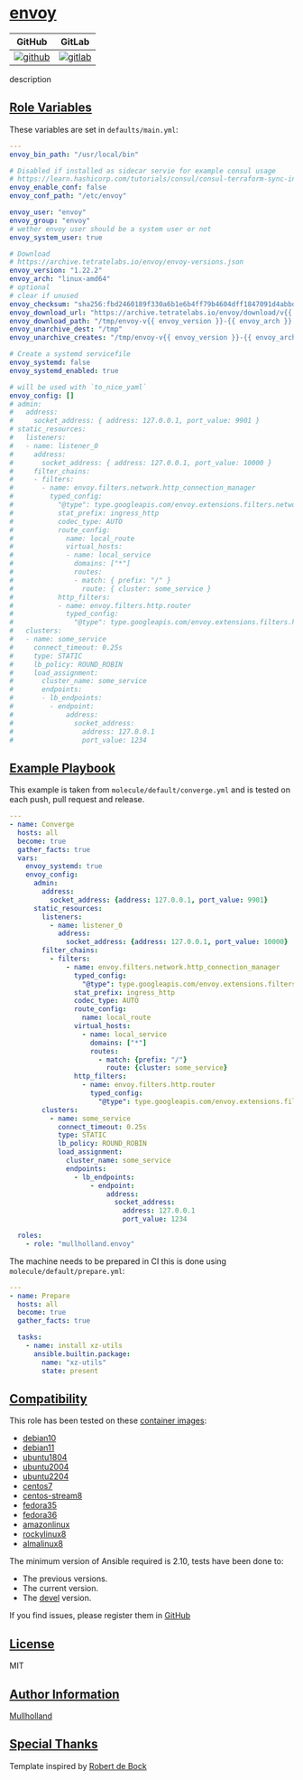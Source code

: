 # [envoy](#envoy)

|GitHub|GitLab|
|------|------|
|[![github](https://github.com/mullholland/ansible-role-envoy/workflows/Ansible%20Molecule/badge.svg)](https://github.com/mullholland/ansible-role-envoy/actions)|[![gitlab](https://gitlab.com/mullholland/ansible-role-envoy/badges/master/pipeline.svg)](https://gitlab.com/mullholland/ansible-role-envoy)|[![quality](https://img.shields.io/ansible/quality/unset)](https://galaxy.ansible.com/mullholland/envoy)|

description

## [Role Variables](#role-variables)

These variables are set in `defaults/main.yml`:
```yaml
---
envoy_bin_path: "/usr/local/bin"

# Disabled if installed as sidecar servie for example consul usage
# https://learn.hashicorp.com/tutorials/consul/consul-terraform-sync-intro?in=consul/network-infrastructure-automation#install-envoy-optional
envoy_enable_conf: false
envoy_conf_path: "/etc/envoy"

envoy_user: "envoy"
envoy_group: "envoy"
# wether envoy user should be a system user or not
envoy_system_user: true

# Download
# https://archive.tetratelabs.io/envoy/envoy-versions.json
envoy_version: "1.22.2"
envoy_arch: "linux-amd64"
# optional
# clear if unused
envoy_checksum: "sha256:fbd2460189f330a6b1e6b4ff79b4604dff1847091d4abbdda2c6b3894fadb396"
envoy_download_url: "https://archive.tetratelabs.io/envoy/download/v{{ envoy_version }}/envoy-v{{ envoy_version }}-{{ envoy_arch }}.tar.xz"
envoy_download_path: "/tmp/envoy-v{{ envoy_version }}-{{ envoy_arch }}.tar.xz"
envoy_unarchive_dest: "/tmp"
envoy_unarchive_creates: "/tmp/envoy-v{{ envoy_version }}-{{ envoy_arch }}/bin/envoy"

# Create a systemd servicefile
envoy_systemd: false
envoy_systemd_enabled: true

# will be used with `to_nice_yaml`
envoy_config: []
# admin:
#   address:
#     socket_address: { address: 127.0.0.1, port_value: 9901 }
# static_resources:
#   listeners:
#   - name: listener_0
#     address:
#       socket_address: { address: 127.0.0.1, port_value: 10000 }
#     filter_chains:
#     - filters:
#       - name: envoy.filters.network.http_connection_manager
#         typed_config:
#           "@type": type.googleapis.com/envoy.extensions.filters.network.http_connection_manager.v3.HttpConnectionManager
#           stat_prefix: ingress_http
#           codec_type: AUTO
#           route_config:
#             name: local_route
#             virtual_hosts:
#             - name: local_service
#               domains: ["*"]
#               routes:
#               - match: { prefix: "/" }
#                 route: { cluster: some_service }
#           http_filters:
#           - name: envoy.filters.http.router
#             typed_config:
#               "@type": type.googleapis.com/envoy.extensions.filters.http.router.v3.Router
#   clusters:
#   - name: some_service
#     connect_timeout: 0.25s
#     type: STATIC
#     lb_policy: ROUND_ROBIN
#     load_assignment:
#       cluster_name: some_service
#       endpoints:
#       - lb_endpoints:
#         - endpoint:
#             address:
#               socket_address:
#                 address: 127.0.0.1
#                 port_value: 1234
```


## [Example Playbook](#example-playbook)

This example is taken from `molecule/default/converge.yml` and is tested on each push, pull request and release.
```yaml
---
- name: Converge
  hosts: all
  become: true
  gather_facts: true
  vars:
    envoy_systemd: true
    envoy_config:
      admin:
        address:
          socket_address: {address: 127.0.0.1, port_value: 9901}
      static_resources:
        listeners:
          - name: listener_0
            address:
              socket_address: {address: 127.0.0.1, port_value: 10000}
        filter_chains:
          - filters:
              - name: envoy.filters.network.http_connection_manager
                typed_config:
                  "@type": type.googleapis.com/envoy.extensions.filters.network.http_connection_manager.v3.HttpConnectionManager
                stat_prefix: ingress_http
                codec_type: AUTO
                route_config:
                  name: local_route
                virtual_hosts:
                  - name: local_service
                    domains: ["*"]
                    routes:
                      - match: {prefix: "/"}
                        route: {cluster: some_service}
                http_filters:
                  - name: envoy.filters.http.router
                    typed_config:
                      "@type": type.googleapis.com/envoy.extensions.filters.http.router.v3.Router
        clusters:
          - name: some_service
            connect_timeout: 0.25s
            type: STATIC
            lb_policy: ROUND_ROBIN
            load_assignment:
              cluster_name: some_service
              endpoints:
                - lb_endpoints:
                    - endpoint:
                        address:
                          socket_address:
                            address: 127.0.0.1
                            port_value: 1234

  roles:
    - role: "mullholland.envoy"
```

The machine needs to be prepared in CI this is done using `molecule/default/prepare.yml`:
```yaml
---
- name: Prepare
  hosts: all
  become: true
  gather_facts: true

  tasks:
    - name: install xz-utils
      ansible.builtin.package:
        name: "xz-utils"
        state: present
```





## [Compatibility](#compatibility)

This role has been tested on these [container images](https://hub.docker.com/u/mullholland):

-   [debian10](https://hub.docker.com/r/mullholland/docker-molecule-debian10)
-   [debian11](https://hub.docker.com/r/mullholland/docker-molecule-debian11)
-   [ubuntu1804](https://hub.docker.com/r/mullholland/docker-molecule-ubuntu1804)
-   [ubuntu2004](https://hub.docker.com/r/mullholland/docker-molecule-ubuntu2004)
-   [ubuntu2204](https://hub.docker.com/r/mullholland/docker-molecule-ubuntu2204)
-   [centos7](https://hub.docker.com/r/mullholland/docker-molecule-centos7)
-   [centos-stream8](https://hub.docker.com/r/mullholland/docker-molecule-centos-stream8)
-   [fedora35](https://hub.docker.com/r/mullholland/docker-molecule-fedora35)
-   [fedora36](https://hub.docker.com/r/mullholland/docker-molecule-fedora36)
-   [amazonlinux](https://hub.docker.com/r/mullholland/docker-molecule-amazonlinux)
-   [rockylinux8](https://hub.docker.com/r/mullholland/docker-molecule-rockylinux8)
-   [almalinux8](https://hub.docker.com/r/mullholland/docker-molecule-almalinux8)

The minimum version of Ansible required is 2.10, tests have been done to:

-   The previous versions.
-   The current version.
-   The [devel](https://docs.ansible.com/ansible/latest/installation_guide/intro_installation.html#installing-devel-from-github-with-pip) version.





If you find issues, please register them in [GitHub](https://github.com/mullholland/ansible-role-envoy/issues)

## [License](#license)

MIT


## [Author Information](#author-information)

[Mullholland](https://github.com/mullholland)

## [Special Thanks](#special-thanks)

Template inspired by [Robert de Bock](https://github.com/robertdebock)
